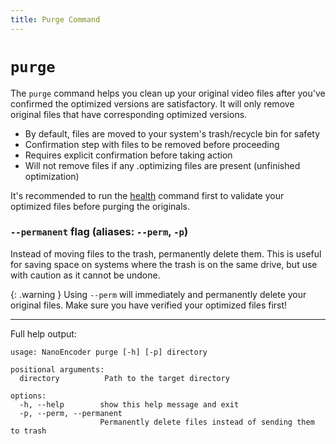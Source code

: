```yaml
---
title: Purge Command
---
```

# `purge`
The `purge` command helps you clean up your original video files after you've confirmed the optimized versions are satisfactory. It will only remove original files that have corresponding optimized versions.

- By default, files are moved to your system's trash/recycle bin for safety
- Confirmation step with files to be removed before proceeding
- Requires explicit confirmation before taking action
- Will not remove files if any .optimizing files are present (unfinished optimization)

It's recommended to run the [health](health.md) command first to validate your optimized files before purging the originals.

### `--permanent` flag (aliases: `--perm`, `-p`)
Instead of moving files to the trash, permanently delete them. This is useful for saving space on systems where the trash is on the same drive, but use with caution as it cannot be undone.

{: .warning }
Using `--perm` will immediately and permanently delete your original files. Make sure you have verified your optimized files first!

---
Full help output:
```
usage: NanoEncoder purge [-h] [-p] directory

positional arguments:
  directory          Path to the target directory

options:
  -h, --help        show this help message and exit
  -p, --perm, --permanent
                    Permanently delete files instead of sending them to trash
```
